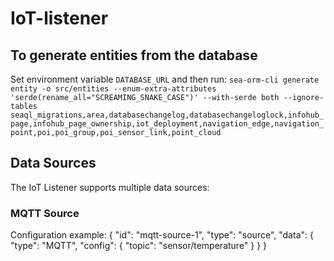 # IoT-listener
## To generate entities from the database
Set environment variable `DATABASE_URL` and then run:
`sea-orm-cli generate entity -o src/entities --enum-extra-attributes 'serde(rename_all="SCREAMING_SNAKE_CASE")' --with-serde both --ignore-tables seaql_migrations,area,databasechangelog,databasechangeloglock,infohub_page,infohub_page_ownership,iot_deployment,navigation_edge,navigation_point,poi,poi_group,poi_sensor_link,point_cloud`
## Data Sources
The IoT Listener supports multiple data sources:
### MQTT Source
Configuration example:
{
  "id": "mqtt-source-1",
  "type": "source",
  "data": {
    "type": "MQTT",
    "config": {
      "topic": "sensor/temperature"
    }
  }
}